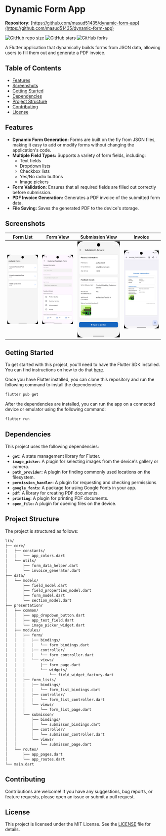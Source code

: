 # Dynamic Form App

**Repository:** [https://github.com/masud51435/dynamic-form-app](https://github.com/masud51435/dynamic-form-app)

![GitHub repo size](https://img.shields.io/github/repo-size/masud51435/dynamic-form-app?style=for-the-badge)
![GitHub stars](https://img.shields.io/github/stars/masud51435/dynamic-form-app?style=for-the-badge)
![GitHub forks](https://img.shields.io/github/forks/masud51435/dynamic-form-app?style=for-the-badge)

A Flutter application that dynamically builds forms from JSON data, allowing users to fill them out and generate a PDF invoice.

## Table of Contents

* [Features](#features)
* [Screenshots](#screenshots)
* [Getting Started](#getting-started)
* [Dependencies](#dependencies)
* [Project Structure](#project-structure)
* [Contributing](#contributing)
* [License](#license)

## Features

*   **Dynamic Form Generation:** Forms are built on the fly from JSON files, making it easy to add or modify forms without changing the application's code.
*   **Multiple Field Types:** Supports a variety of form fields, including:
    *   Text fields
    *   Dropdown lists
    *   Checkbox lists
    *   Yes/No radio buttons
    *   Image pickers
*   **Form Validation:** Ensures that all required fields are filled out correctly before submission.
*   **PDF Invoice Generation:** Generates a PDF invoice of the submitted form data.
*   **File Saving:** Saves the generated PDF to the device's storage.

## Screenshots

| Form List | Form View | Submission View | Invoice |
| :---: | :---: | :---: | :---: |
| ![Form List](./assets/images/formList.png) | ![Form View](./assets/images/formview.png) | ![Submission View](./assets/images/submisson.png) | ![Invoice](./assets/images/invoice.png) |

## Getting Started

To get started with this project, you'll need to have the Flutter SDK installed. You can find instructions on how to do that [here](https://flutter.dev/docs/get-started/install).

Once you have Flutter installed, you can clone this repository and run the following command to install the dependencies:

```bash
flutter pub get
```

After the dependencies are installed, you can run the app on a connected device or emulator using the following command:

```bash
flutter run
```

## Dependencies

This project uses the following dependencies:

*   **`get`:** A state management library for Flutter.
*   **`image_picker`:** A plugin for selecting images from the device's gallery or camera.
*   **`path_provider`:** A plugin for finding commonly used locations on the filesystem.
*   **`permission_handler`:** A plugin for requesting and checking permissions.
*   **`google_fonts`:** A package for using Google Fonts in your app.
*   **`pdf`:** A library for creating PDF documents.
*   **`printing`:** A plugin for printing PDF documents.
*   **`open_file`:** A plugin for opening files on the device.

## Project Structure

The project is structured as follows:

```
lib/
├── core/
│   ├── constants/
│   │   └── app_colors.dart
│   └── utils/
│       ├── form_data_helper.dart
│       └── invoice_generator.dart
├── data/
│   └── models/
│       ├── field_model.dart
│       ├── field_properties_model.dart
│       ├── form_model.dart
│       └── section_model.dart
├── presentation/
│   ├── common/
│   │   ├── app_dropdown_button.dart
│   │   ├── app_text_field.dart
│   │   └── image_picker_widget.dart
│   ├── modules/
│   │   ├── form/
│   │   │   ├── bindings/
│   │   │   │   └── form_bindings.dart
│   │   │   ├── controller/
│   │   │   │   └── form_controller.dart
│   │   │   └── views/
│   │   │       ├── form_page.dart
│   │   │       └── widgets/
│   │   │           └── field_widget_factory.dart
│   │   ├── form_lists/
│   │   │   ├── bindings/
│   │   │   │   └── form_list_bindings.dart
│   │   │   ├── controller/
│   │   │   │   └── form_list_controller.dart
│   │   │   └── views/
│   │   │       └── form_list_page.dart
│   │   └── submisson/
│   │       ├── bindings/
│   │       │   └── submisson_bindings.dart
│   │       ├── controller/
│   │       │   └── submisson_controller.dart
│   │       └── views/
│   │           └── submisson_page.dart
│   └── routes/
│       ├── app_pages.dart
│       └── app_routes.dart
└── main.dart
```

## Contributing

Contributions are welcome! If you have any suggestions, bug reports, or feature requests, please open an issue or submit a pull request.

## License

This project is licensed under the MIT License. See the [LICENSE](LICENSE) file for details.
